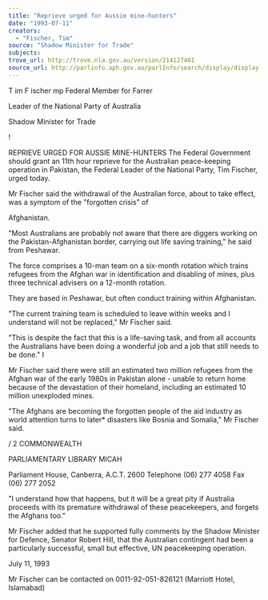 ```yaml
---
title: "Reprieve urged for Aussie mine-hunters"
date: "1993-07-11"
creators:
  - "Fischer, Tim"
source: "Shadow Minister for Trade"
subjects:
trove_url: http://trove.nla.gov.au/version/214127461
source_url: http://parlinfo.aph.gov.au/parlInfo/search/display/display.w3p;query=Id%3A%22media/pressrel/HPR08024130%22
---
```


 T im F ischer mp Federal Member for Farrer

 Leader of the National Party of Australia

 Shadow Minister for Trade

 !

 REPRIEVE URGED FOR AUSSIE MINE-HUNTERS The Federal Government should grant an 11th hour reprieve for the  Australian peace-keeping operation in Pakistan, the Federal  Leader of the National Party, Tim Fischer, urged today.

 Mr Fischer said the withdrawal of the Australian force, about to  take effect, was a symptom of the "forgotten crisis" of 

 Afghanistan.

 "Most Australians are probably not aware that there are diggers  working on the Pakistan-Afghanistan border, carrying out life­ saving training," he said from Peshawar.

 The force comprises a 10-man team on a six-month rotation which  trains refugees from the Afghan war in identification and  disabling of mines, plus three technical advisers on a 12-month  rotation.

 They are based in Peshawar, but often conduct training within  Afghanistan.

 "The current training team is scheduled to leave within weeks and  I understand will not be replaced," Mr Fischer said.

 "This is despite the fact that this is a life-saving task, and  from all accounts the Australians have been doing a wonderful job  and a job that still needs to be done." I

 Mr Fischer said there were still an estimated two million  refugees from the Afghan war of the early 1980s in Pakistan alone  - unable to return home because of the devastation of their  homeland, including an estimated 10 million unexploded mines.

 "The Afghans are becoming the forgotten people of the aid  industry as world attention turns to later* disasters like Bosnia  and Somalia," Mr Fischer said.

 / 2 COMMONWEALTH 

 PARLIAMENTARY LIBRARY  MICAH

 Parliament House, Canberra, A.C.T. 2600 Telephone (06) 277 4058 Fax (06) 277 2052

 "I understand how that happens, but it will be a great pity if  Australia proceeds with its premature withdrawal of these  peacekeepers, and forgets the Afghans too."

 Mr Fischer added that he supported fully comments by the Shadow  Minister for Defence, Senator Robert Hill, that the Australian  contingent had been a particularly successful, small but  effective, UN peacekeeping operation.

 July 11, 1993

 Mr Fischer can be contacted on 0011-92-051-826121 (Marriott Hotel, Islamabad)

